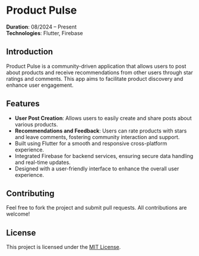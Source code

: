# Product Pulse  
**Duration**: 08/2024 – Present  
**Technologies**: Flutter, Firebase 

## Introduction
Product Pulse is a community-driven application that allows users to post about products and receive recommendations from other users through star ratings and comments. This app aims to facilitate product discovery and enhance user engagement.

## Features
- **User Post Creation**: Allows users to easily create and share posts about various products.
- **Recommendations and Feedback**: Users can rate products with stars and leave comments, fostering community interaction and support.
- Built using Flutter for a smooth and responsive cross-platform experience.
- Integrated Firebase for backend services, ensuring secure data handling and real-time updates.
- Designed with a user-friendly interface to enhance the overall user experience.

## Contributing
Feel free to fork the project and submit pull requests. All contributions are welcome!

## License
This project is licensed under the [MIT License](https://opensource.org/licenses/MIT).

